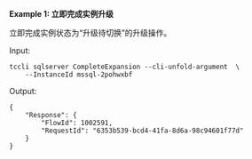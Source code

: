 **Example 1: 立即完成实例升级**

立即完成实例状态为“升级待切换”的升级操作。

Input: 

```
tccli sqlserver CompleteExpansion --cli-unfold-argument  \
    --InstanceId mssql-2pohwxbf
```

Output: 
```
{
    "Response": {
        "FlowId": 1002591,
        "RequestId": "6353b539-bcd4-41fa-8d6a-98c94601f77d"
    }
}
```

